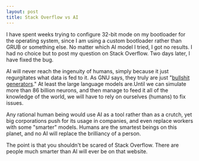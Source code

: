 ```yaml
---
layout: post
title: Stack Overflow vs AI
---
```


I have spent weeks trying to configure 32-bit mode on my bootloader for the operating system, since I am using a custom bootloader rather than GRUB or something else. No matter which AI model I tried, I got no results. I had no choice but to post my question on Stack Overflow. Two days later, I have fixed the bug.

AI will never reach the ingenuity of humans, simply because it just regurgitates what data is fed to it. As GNU says, they truly are just "[bullshit generators](https://www.gnu.org/philosophy/words-to-avoid.en.html#bullshit:~:text=%E2%80%9C-,Bullshit%20generators,-%E2%80%9D%20is%20a%20suitable)." At least the large language models are.Until we can simulate more than 86 billion neurons, and then manage to feed it all of the knowledge of the world, we will have to rely on ourselves (humans) to fix issues. 

Any rational human being would use AI as a tool rather than as a crutch, yet big corporations push for its usage in companies, and even replace workers with some "smarter" models. Humans are the smartest beings on this planet, and no AI will replace the brilliancy of a person.

The point is that you shouldn't be scared of Stack Overflow. There are people much smarter than AI will ever be on that website.